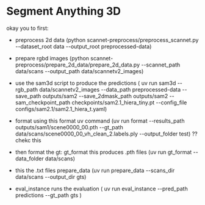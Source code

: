 # Segment Anything 3D

okay you to first:
- preprocess 2d data (python scannet-preprocess/preprocess_scannet.py --dataset_root data --output_root preprocessed-data)
- prepare rgbd images (python scannet-preprocess/prepare_2d_data/prepare_2d_data.py --scannet_path data/scans --output_path data/scannetv2_images)

- use the sam3d script to produce the predictions ( uv run sam3d --rgb_path data/scannetv2_images --data_path preprocessed-data --save_path outputs/sam2 --save_2dmask_path outputs/sam2 --sam_checkpoint_path checkpoints/sam2.1_hiera_tiny.pt --config_file configs/sam2.1/sam2.1_hiera_t.yaml)
- format using this format uv command (uv run format --results_path outputs/sam1/scene0000_00.pth --gt_path data/scans/scene0000_00_vh_clean_2.labels.ply --output_folder test) ?? chekc this 


- then format the gt: gt_format this produces .pth files (uv run gt_format --data_folder data/scans)
- this the .txt files prepare_data (uv run prepare_data --scans_dir data/scans --output_dir gts)

- eval_instance runs the evaluation ( uv run eval_instance --pred_path predictions --gt_path gts )
